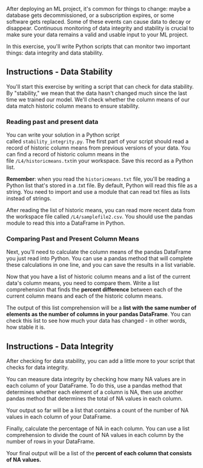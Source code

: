 After deploying an ML project, it's common for things to change: maybe a database gets decommissioned, or a subscription expires, or some software gets replaced. Some of these events can cause data to decay or disappear. Continuous monitoring of data integrity and stability is crucial to make sure your data remains a valid and usable input to your ML project.

In this exercise, you'll write Python scripts that can monitor two important things: data integrity and data stability.

## Instructions - Data Stability

You'll start this exercise by writing a script that can check for data stability. By "stability," we mean that the data hasn't changed much since the last time we trained our model. We'll check whether the column means of our data match historic column means to ensure stability.

### Reading past and present data

You can write your solution in a Python script called `stability_integrity.py`. The first part of your script should read a record of historic column means from previous versions of your data. You can find a record of historic column means in the file `/L4/historicmeans.txt`in your workspace. Save this record as a Python list.

**Remember**: when you read the `historicmeans.txt` file, you'll be reading a Python list that's stored in a .txt file. By default, Python will read this file as a string. You need to import and use a module that can read txt files as lists instead of strings.

After reading the list of historic means, you can read more recent data from the workspace file called `/L4/samplefile2.csv`. You should use the pandas module to read this into a DataFrame in Python.

### Comparing Past and Present Column Means

Next, you'll need to calculate the column means of the pandas DataFrame you just read into Python. You can use a pandas method that will complete these calculations in one line, and you can save the results in a list variable.

Now that you have a list of historic column means and a list of the current data's column means, you need to compare them. Write a list comprehension that finds the **percent difference** between each of the current column means and each of the historic column means.

The output of this list comprehension will be a **list with the same number of elements as the number of columns in your pandas DataFrame**. You can check this list to see how much your data has changed - in other words, how stable it is.



## Instructions - Data Integrity

After checking for data stability, you can add a little more to your script that checks for data integrity.

You can measure data integrity by checking how many NA values are in each column of your DataFrame. To do this, use a pandas method that determines whether each element of a column is NA, then use another pandas method that determines the total of NA values in each column.

Your output so far will be a list that contains a count of the number of NA values in each column of your DataFrame.

Finally, calculate the percentage of NA in each column. You can use a list comprehension to divide the count of NA values in each column by the number of rows in your DataFrame.

Your final output will be a list of the **percent of each column that consists of NA values.**




